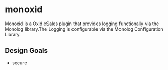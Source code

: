 # monoxid

Monoxid is a Oxid eSales plugin that provides logging functionally via the Monolog library.The Logging is configurable via the Monolog Configuration Library.
## Design Goals 

- secure 
